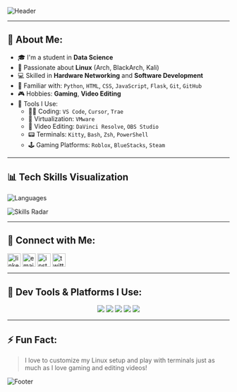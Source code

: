 ![Header](https://capsule-render.vercel.app/api?type=waving&color=0:0f0c29,50:302b63,100:24243e&height=200&section=header&text=Hi%20There!%20I'm%20Srijit%20Roy%20👋&fontSize=32&fontAlign=center&desc=Data%20Science%20Student%20%7C%20Linux%20Enthusiast%20%7C%20Developer&descAlign=center)

---

## 💫 About Me:
- 🎓 I'm a student in **Data Science**
- 🐧 Passionate about **Linux** (Arch, BlackArch, Kali)
- 💻 Skilled in **Hardware Networking** and **Software Development**
- 🧠 Familiar with: `Python`, `HTML`, `CSS`, `JavaScript`, `Flask`, `Git`, `GitHub`
- 🎮 Hobbies: **Gaming**, **Video Editing**
- 🔧 Tools I Use:
  - 👨‍💻 Coding: `VS Code`, `Cursor`, `Trae`
  - 🧪 Virtualization: `VMware`
  - 🎥 Video Editing: `DaVinci Resolve`, `OBS Studio`
  - 📟 Terminals: `Kitty`, `Bash`, `Zsh`, `PowerShell`
  - 🕹️ Gaming Platforms: `Roblox`, `BlueStacks`, `Steam`

---

## 📊 Tech Skills Visualization

![Languages](https://github-readme-stats.vercel.app/api/top-langs/?username=srijitroy&layout=compact&theme=radical)

![Skills Radar](https://github-readme-stats.vercel.app/api?username=srijitroy&show_icons=true&theme=tokyonight)

---

## 🔗 Connect with Me:
<p align="left">
  <a href="https://www.linkedin.com/in/srijit-roy-377077282/" target="_blank"><img align="center" src="https://image.similarpng.com/file/similarpng/very-thumbnail/2020/12/Dark-themed-Linkedin-application-icon-design-Clipart-PNG.png
" alt="linkedin" height="30" width="30" /></a>
  <a href="mailto:srijit2004roy@gmail.com" target="_blank"><img align="center" src="https://cdn-icons-png.flaticon.com/512/732/732200.png" alt="email" height="30" width="30" /></a>
  <a href="https://www.instagram.com/darks04yt/" target="_blank"><img align="center" src="https://i.pinimg.com/736x/21/d6/7f/21d67f1d6b3be5bb2e39395311c77fc6.jpg" alt="instagram" height="30" width="30" /></a>
  <a href="https://x.com/Srijit786" target="_blank"><img align="center" src="https://img.freepik.com/free-vector/new-2023-twitter-logo-x-icon-design_1017-45418.jpg" alt="twitter" height="30" width="30" /></a>
</p>

---

## 🧩 Dev Tools & Platforms I Use:
<p align="center">
  <img src="https://img.shields.io/badge/VMware-607078?style=for-the-badge&logo=vmware&logoColor=white" />
  <img src="https://img.shields.io/badge/Davinci_Resolve-000000?style=for-the-badge&logo=davinciresolve&logoColor=white" />
  <img src="https://img.shields.io/badge/OBS_Studio-302e31?style=for-the-badge&logo=obsstudio&logoColor=white" />
  <img src="https://img.shields.io/badge/VS_Code-007ACC?style=for-the-badge&logo=visualstudiocode&logoColor=white" />
  <img src="https://img.shields.io/badge/Steam-171a21?style=for-the-badge&logo=steam&logoColor=white" />
</p>

---

## ⚡ Fun Fact:
> I love to customize my Linux setup and play with terminals just as much as I love gaming and editing videos!

![Footer](https://capsule-render.vercel.app/api?type=waving&color=0:0f0c29,50:302b63,100:24243e&height=100&section=footer)

